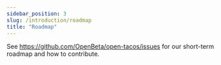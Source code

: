 ```yaml
---
sidebar_position: 3
slug: /introduction/roadmap
title: "Roadmap"
---
```

See https://github.com/OpenBeta/open-tacos/issues for our short-term roadmap and how to contribute.
